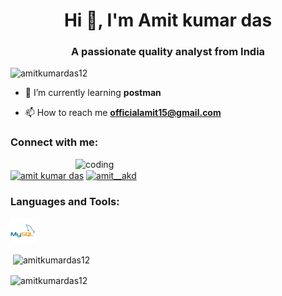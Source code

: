 <h1 align="center">Hi 👋, I'm Amit kumar das</h1>
<h3 align="center">A passionate quality analyst from India</h3>

<p align="left"> <img src="https://komarev.com/ghpvc/?username=amitkumardas12&label=Profile%20views&color=0e75b6&style=flat" alt="amitkumardas12" /> </p>

- 🌱 I’m currently learning **postman**

- 📫 How to reach me **officialamit15@gmail.com**

<h3 align="left">Connect with me:</h3>

<img align="right" alt="coding" width=400 src="https://www.lambdatest.com/resources/images/Software-Test-Management.gif">
<p align="left">
<a href="https://linkedin.com/in/amit kumar das" target="blank"><img align="center" src="https://raw.githubusercontent.com/rahuldkjain/github-profile-readme-generator/master/src/images/icons/Social/linked-in-alt.svg" alt="amit kumar das" height="30" width="40" /></a>
<a href="https://instagram.com/amit__akd" target="blank"><img align="center" src="https://raw.githubusercontent.com/rahuldkjain/github-profile-readme-generator/master/src/images/icons/Social/instagram.svg" alt="amit__akd" height="30" width="40" /></a>
</p>

<h3 align="left">Languages and Tools:</h3>
<p align="left"> <a href="https://www.mysql.com/" target="_blank" rel="noreferrer"> <img src="https://raw.githubusercontent.com/devicons/devicon/master/icons/mysql/mysql-original-wordmark.svg" alt="mysql" width="40" height="40"/> </a> </p>

<p>&nbsp;<img align="center" src="https://github-readme-stats.vercel.app/api?username=amitkumardas12&show_icons=true&locale=en" alt="amitkumardas12" /></p>

<p><img align="center" src="https://github-readme-streak-stats.herokuapp.com/?user=amitkumardas12&" alt="amitkumardas12" /></p>
